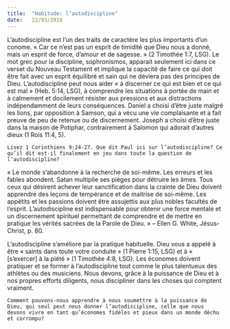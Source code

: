 ```yaml
---
title:  "Habitude: l’autodiscipline"
date:   22/03/2018
---
```


L’autodiscipline est l’un des traits de caractère les plus importants d’un conome. « Car ce n’est pas un esprit de timidité que Dieu nous a donné, mais un esprit de force, d’amour et de sagesse. » (2 Timothée 1:7, LSG). Le mot grec pour la discipline, sophronismos, apparait seulement ici dans ce verset du Nouveau Testament et implique la capacité de faire ce qui doit être fait avec un esprit équilibré et sain qui ne déviera pas des principes de Dieu. L’autodiscipline peut nous aider « à discerner ce qui est bien et ce qui est mal » (Heb. 5:14, LSG), à comprendre les situations à portée de main et à calmement et docilement résister aux pressions et aux distractions indépendamment de leurs conséquences. Daniel a choisi d’être juste malgré les lions, par opposition à Samson, qui a vécu une vie complaisante et a fait preuve de peu de retenue ou de discernement. Joseph a choisi d’être juste dans la maison de Potiphar, contrairement à Salomon qui adorait d’autres dieux (1 Rois 11:4, 5). 

`Lisez 1 Corinthiens 9:24-27. Que dit Paul ici sur l’autodiscipline? Ce qu’il dit est-il finalement en jeu dans toute la question de l’autodiscipline?`

« Le monde s’abandonne à la recherche de soi-même. Les erreurs et les fables abondent. Satan multiplie ses pièges pour détruire les âmes. Tous ceux qui désirent achever leur sanctification dans la crainte de Dieu doivent apprendre des leçons de tempérance et de maitrise de soi-même. Les appétits et les passions doivent être assujettis aux plus nobles facultés de l’esprit. L’autodiscipline est indispensable pour obtenir une force mentale et un discernement spirituel permettant de comprendre et de mettre en pratique les vérités sacrées de la Parole de Dieu. » – Ellen G. White, Jésus-Christ, p. 80. 

L’autodiscipline s’améliore par la pratique habituelle. Dieu vous a appelé à être « saints dans toute votre conduite » (1 Pierre 1:15, LSG) et à « [s’exercer] à la piété » (1 Timothée 4:8, LSG). Les économes doivent pratiquer et se former à l’autodiscipline tout comme le plus talentueux des athlètes ou des musiciens. Nous devons, grâce à la puissance de Dieu et à nos propres efforts diligents, nous discipliner dans les choses qui comptent vraiment. 

`Comment pouvons-nous apprendre à nous soumettre à la puissance de Dieu, qui seul peut nous donner l’autodiscipline, celle que nous devons vivre en tant qu’économes fidèles et pieux dans un monde déchu et corrompu?` 